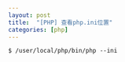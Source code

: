 ```yaml
---
layout: post
title:  "[PHP] 查看php.ini位置"
categories: [php]
---
```


```
$ /user/local/php/bin/php --ini
```
